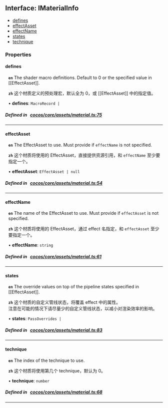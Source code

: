 ## Interface: IMaterialInfo

- [defines](#defines)
- [effectAsset](#effectAsset)
- [effectName](#effectName)
- [states](#states)
- [technique](#technique)

### Properties

#### defines

<div style="margin-left: 10px;">




**`en`** 
The shader macro definitions. Default to 0 or the specified value in [[EffectAsset]].




**`zh`** 
这个材质定义的预处理宏，默认全为 0，或 [[EffectAsset]] 中的指定值。



• **defines**: ``MacroRecord | ``

</div>


##### Defined in &nbsp;   [cocos/core/assets/material.ts:75](https://github.com/cocos-creator/engine/blob/c7bf6b8a9/cocos/core/assets/material.ts#L75)&nbsp;

___
#### effectAsset

<div style="margin-left: 10px;">




**`en`** The EffectAsset to use. Must provide if `effectName` is not specified.




**`zh`** 
这个材质将使用的 EffectAsset，直接提供资源引用，和 `effectName` 至少要指定一个。



• **effectAsset**: ``EffectAsset | null``

</div>


##### Defined in &nbsp;   [cocos/core/assets/material.ts:54](https://github.com/cocos-creator/engine/blob/c7bf6b8a9/cocos/core/assets/material.ts#L54)&nbsp;

___
#### effectName

<div style="margin-left: 10px;">




**`en`** 
The name of the EffectAsset to use. Must provide if `effectAsset` is not specified.




**`zh`** 
这个材质将使用的 EffectAsset，通过 effect 名指定，和 `effectAsset` 至少要指定一个。



• **effectName**: ``string``

</div>


##### Defined in &nbsp;   [cocos/core/assets/material.ts:61](https://github.com/cocos-creator/engine/blob/c7bf6b8a9/cocos/core/assets/material.ts#L61)&nbsp;

___
#### states

<div style="margin-left: 10px;">




**`en`** 
The override values on top of the pipeline states specified in [[EffectAsset]].




**`zh`** 
这个材质的自定义管线状态，将覆盖 effect 中的属性。<br>
注意在可能的情况下请尽量少的自定义管线状态，以减小对渲染效率的影响。



• **states**: ``PassOverrides | ``

</div>


##### Defined in &nbsp;   [cocos/core/assets/material.ts:83](https://github.com/cocos-creator/engine/blob/c7bf6b8a9/cocos/core/assets/material.ts#L83)&nbsp;

___
#### technique

<div style="margin-left: 10px;">




**`en`** 
The index of the technique to use.




**`zh`** 
这个材质将使用第几个 technique，默认为 0。



• **technique**: ``number``

</div>


##### Defined in &nbsp;   [cocos/core/assets/material.ts:68](https://github.com/cocos-creator/engine/blob/c7bf6b8a9/cocos/core/assets/material.ts#L68)&nbsp;

___
